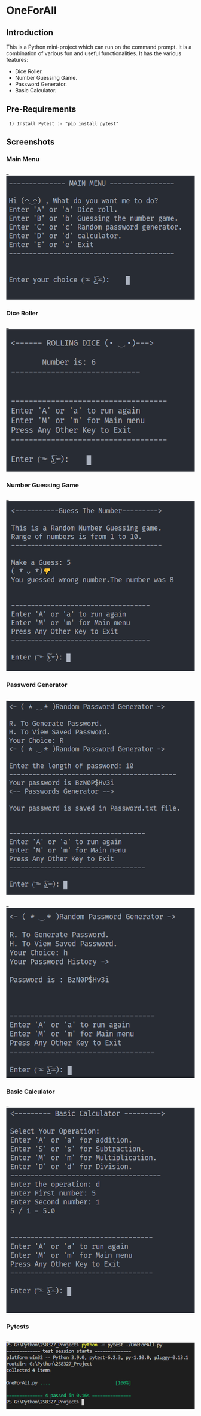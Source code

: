 # OneForAll

## Introduction

This is a Python mini-project which can run on the command prompt.
It is a combination of various fun and useful functionalities.
It has the various features:

- Dice Roller.
- Number Guessing Game.
- Password Generator.
- Basic Calculator.

## Pre-Requirements

     1) Install Pytest :- "pip install pytest"

## Screenshots

### Main Menu

\_![](https://github.com/Ayushrwork/oneForAll/blob/master/Media/main%20menu.png?raw=true)

### Dice Roller

\_![](https://github.com/Ayushrwork/oneForAll/blob/master/Media/Dice%20Roll.png?raw=true)

### Number Guessing Game

\_![](https://github.com/Ayushrwork/oneForAll/blob/master/Media/Guess%20the%20number.png?raw=true)

### Password Generator

\_![](https://github.com/Ayushrwork/oneForAll/blob/master/Media/password%20gen.png?raw=true)

\_![](https://github.com/Ayushrwork/oneForAll/blob/master/Media/password%20hist.png?raw=true)

### Basic Calculator

\_![](https://github.com/Ayushrwork/oneForAll/blob/master/Media/cal.png?raw=true)

### Pytests

\_![](https://github.com/Ayushrwork/oneForAll/blob/master/Media/pytest.png?raw=true)
